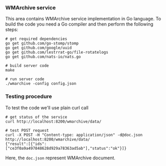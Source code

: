 ### WMArchive service
This area contains WMArchive service implementation in Go language.
To build the code you need a Go compiler and then perform the following steps:
```
# get required dependencies
go get github.com/go-stomp/stomp
go get github.com/google/uuid
go get github.com/lestrrat-go/file-rotatelogs
go get github.com/nats-io/nats.go

# build server code
make

# run server code
./wmarchive -config config.json
```

### Testing procedure
To test the code we'll use plain curl call
```
# get status of the service
curl http://localhost:8200/wmarchive/data/

# test POST request
curl -X POST -H "Content-type: application/json" -d@doc.json http://localhost:8200/wmarchive/data/
{"result":[{"ids":["ce3f0a9a497848628d929a78363ad5ab"],"status":"ok"}]}
```
Here, the `doc.json` represent WMArchive document.
